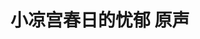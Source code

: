 ---
logo: images/music/小凉宫春日的忧郁原声.jpg
title: 小凉宫春日的忧郁 原声
subTitle: BD特典 特製サントラCD

category: 音乐

hasResource: true
downloadList:
  - intro: flac
    size: 205.2MB
    link: 
  - intro: 云盘 提取码:fs69
    size: 205.2MB
    link: https://pan.baidu.com/s/1b53p2XlmZuGnYmFWcTjNfg

downloadContent: |
  BD特典 特製サントラCD<br><br>
  版权属于:VCB-Studio<br>
  文件地址:https://vcb-s.com/archives/11328
---